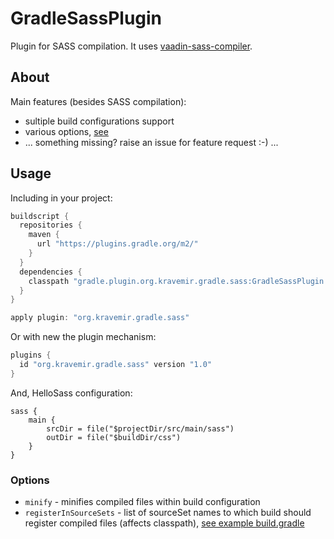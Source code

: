 GradleSassPlugin
================

Plugin for SASS compilation. It uses [vaadin-sass-compiler](https://github.com/vaadin/sass-compiler).

About
-----

Main features (besides SASS compilation):

* sultiple build configurations support
* various options, [see](#options)
* ... something missing? raise an issue for feature request :-) ...

Usage
-----

Including in your project:

```gradle
buildscript {
  repositories {
    maven {
      url "https://plugins.gradle.org/m2/"
    }
  }
  dependencies {
    classpath "gradle.plugin.org.kravemir.gradle.sass:GradleSassPlugin:1.0"
  }
}

apply plugin: "org.kravemir.gradle.sass"
```
Or with new the plugin mechanism:
```gradle
plugins {
  id "org.kravemir.gradle.sass" version "1.0"
}
```
And, HelloSass configuration:
```
sass {
    main {
        srcDir = file("$projectDir/src/main/sass")
        outDir = file("$buildDir/css")
    }
}
```

### Options

* `minify` - minifies compiled files within build configuration
* `registerInSourceSets` - list of sourceSet names to which build should register compiled files (affects classpath), [see example build.gradle](examples/03-JavaResources/build.gradle)